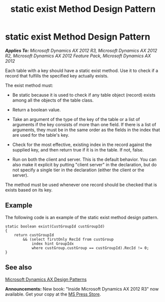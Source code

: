 ﻿---
title: static exist Method Design Pattern
TOCTitle: static exist Method
ms:assetid: 68a1fa44-45e3-46db-b167-654bee2bdf13
ms:mtpsurl: https://msdn.microsoft.com/en-us/library/Aa672421(v=AX.60)
ms:contentKeyID: 35244766
ms.date: 05/18/2015
mtps_version: v=AX.60
---

# static exist Method Design Pattern 


_**Applies To:** Microsoft Dynamics AX 2012 R3, Microsoft Dynamics AX 2012 R2, Microsoft Dynamics AX 2012 Feature Pack, Microsoft Dynamics AX 2012_

Each table with a key should have a static exist method. Use it to check if a record that fulfills the specified key actually exists.

The exist method must:

  - Be static because it is used to check if any table object (record) exists among all the objects of the table class.

  - Return a boolean value.

  - Take an argument of the type of the key of the table or a list of arguments if the key consists of more than one field. If there is a list of arguments, they must be in the same order as the fields in the index that are used for the table's key.

  - Check for the most effective, existing index in the record against the supplied key, and then return true if it is in the table. If not, false.

  - Run on both the client and server. This is the default behavior. You can also make it explicit by putting "client server" in the declaration, but do not specify a single tier in the declaration (either the client or the server).

The method must be used whenever one record should be checked that is exists based on its key.

## Example

The following code is an example of the static exist method design pattern.

    static boolean exist(CustGroupId custGroupId)
    {
        return custGroupId 
            && (select firstOnly RecId from custGroup
                index hint GroupIdx
                where custGroup.custGroup == custGroupId).RecId != 0;
    }

## See also

[Microsoft Dynamics AX Design Patterns](microsoft-dynamics-ax-design-patterns.md)

  
**Announcements:** New book: "Inside Microsoft Dynamics AX 2012 R3" now available. Get your copy at the [MS Press Store](https://www.microsoftpressstore.com/store/inside-microsoft-dynamics-ax-2012-r3-9780735685109).


